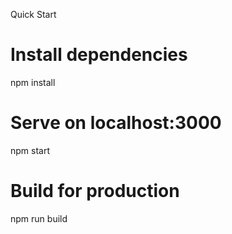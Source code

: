


Quick Start
# Install dependencies
npm install

# Serve on localhost:3000
npm start

# Build for production
npm run build
